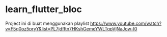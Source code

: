 # learn_flutter_bloc

Project ini di buat menggunakan playlist https://www.youtube.com/watch?v=F5q0oz5pryY&list=PL7jdfftn7HKshGemeYWLTqpVjNaJow-l0